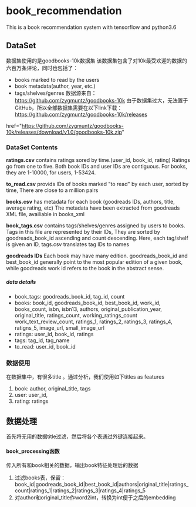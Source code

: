 # book_recommendation
This is a book recommendation system with tensorflow and python3.6

## DataSet
数据集使用的是goodbooks-10k数据集
该数据集包含了对10k最受欢迎的数据的六百万条评论，同时也包括了：
- books marked to read by the users
- book metadata(author, year, etc.)
- tags/shelves/genres
数据源来自：https://github.com/zygmuntz/goodbooks-10k
由于数据集过大，无法置于GitHub，所以全部数据集需要在以下link下载：
https://github.com/zygmuntz/goodbooks-10k/releases

href="https://github.com/zygmuntz/goodbooks-10k/releases/download/v1.0/goodbooks-10k.zip"

### DataSet Contents
**ratings.csv** contains ratings sored by time.(user_id, book_id, rating)
Ratings go from one to five. Both book IDs and user IDs are contiguous. For books, they are 1-10000, for users, 1-53424.

**to_read.csv** provids IDs of books marked "to read" by each user, sorted by time, There are close to a million pairs

**books.csv** has metadata for each book (goodreads IDs, authors, title, average rating, etc) The metadata have been extracted from goodreads XML file, availiable in books_xml

**book_tags.csv** contains tags/shelves/genres assigned by users to books. Tags in this file are represented by their IDs, They are sorted by goodreads_book_id ascending and count descending.
Here, each tag/shelf is given an ID, tags.csv translates tag IDs to names

**goodreads IDs** Each book may have many edition. goodreads_book_id and best_book_id generally point to the most popular edition of a  given book, while goodreads work id refers to the book in the abstract sense.

##### data details

- book_tags: goodreads_book_id, tag_id, count
- books: book_id, goodreads_book_id, best_book_id, work_id, books_count, isbn,
		isbn13, authors, original_publication_year, original_title, ratings_count,
		working_ratings_count work_text_review_count, ratings_1, ratings_2, ratings_3,
		ratings_4, ratigns_5, image_url, small_image_url
- ratings: user_id, book_id, ratings
- tags: tag_id, tag_name
- to_read: user_id, book_id


### 数据使用
在数据集中，有很多title 。通过分析，我们使用如下titles as features
1. book: author, original_title, tags
2. user: user_id,
3. rating: ratings

## 数据处理
首先将无用的数据title过滤，然后将各个表通过外键连接起来。
#### book_processing函数
传入所有和book相关的数据，输出book特征处理后的数据
1. 过滤books表，保留：book_id|goodreads_book_id|best_book_id|authors|original_title|ratings_count|ratings_1|ratings_2|ratings_3|ratings_4|ratings_5
2. 对author和original_title作word2int，转换为int便于之后的embedding































